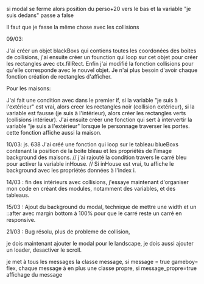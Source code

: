 


si modal se ferme alors position du perso+20 vers le bas et la variable "je suis dedans" passe a false

Il faut que je fasse la même chose avec les collisions

09/03: 

J'ai créer un objet blackBoxs qui contiens toutes les coordonées des boites de collisions, j'ai ensuite créer un founction qui loop sur cet objet pour créer les rectangles avec ctx.fillRect. 
Enfin j'ai modifié la fonction collisions pour qu'elle corresponde avec le nouvel objet. 
Je n'ai plus besoin d'avoir chaque fonction création de rectangles d'afficher. 



Pour les maisons: 

J'ai fait une condition avec dans le premier if, si la variable "je suis à l'extérieur" est vrai, alors creer les rectangles noir (collision extérieur), si la variable est fausse (je suis à l'intérieur), alors créer les rectangles verts (collisions intérieur). 
J'ai ensuite créer une fonction qui sert à intervertir la variable "je suis à l'extérieur" lorsque le personnage traverser les portes. cette fonction affiche aussi la maison. 


10/03:  js. 638 
 J'ai créé une fonction qui loop sur le tableau blueBoxs contenant la position de la boite bleau et les propriétés de l'image background des maisons. 
//  j'ai rajouté la condition travers le carré bleu pour activer la variable inHouse. 
//  Si inHouse est vrai, tu affiche le background avec les propriétés données à l'index i. 

14/03 : 
fin des intérieurs avec collisions, j'essaye maintenant d'organiser mon code en créant des modules, notamment des variables, et des tableaus.

15/03 : 
Ajout du background du modal, 
technique de mettre une width et un ::after avec margin bottom à 100% pour que le carré reste un carré en responsive. 

21/03 : 
Bug résolu, plus de probleme de collision, 

je dois maintenant ajouter le modal pour le landscape, je dois aussi ajouter un loader, desactiver le scroll.



je met à tous les messages la classe message, si message = true gameboy= flex, 
chaque message à en plus une classe propre, si message_propre=true affichage du message